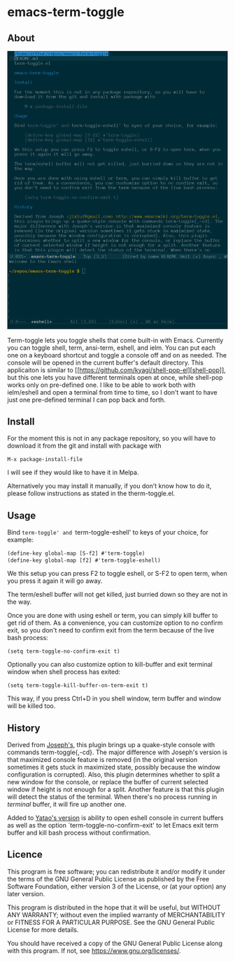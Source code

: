 # emacs-term-toggle

## About

![Screenshot:](term-toggle.png)

Term-toggle lets you toggle shells that come built-in with Emacs. Currently you can toggle shell, term, ansi-term, eshell, and ielm. You can put each one on a keyboard shortcut and toggle a console off and on as needed. The console will be
opened in the current buffer's default directory. This applicaiton is similar to [[https://github.com/kyagi/shell-pop-el][shell-pop]], but this one lets you have different terminals open at once, while shell-pop works only on pre-defined
one. I like to be able to work both with ielm/eshell and open a terminal from time to time, so I don't want to have just one pre-defined terminal I can pop back and forth.

## Install

For the moment this is not in any package repository, so you will have to download it from the git and install with package with

    M-x package-install-file

I will see if they would like to have it in Melpa.

Alternatively you may install it manually, if you don't know how to do it, please follow instructions as stated in the therm-toggle.el.

## Usage

Bind `term-toggle' and `term-toggle-eshell' to keys of your choice, for example:

    (define-key global-map [S-f2] #'term-toggle)
    (define-key global-map [f2] #'term-toggle-eshell)

We this setup you can press F2 to toggle eshell, or S-F2 to open term, when you press it again it will go away.

The term/eshell buffer will not get killed, just burried down so they are not in the way.

Once you are done with using eshell or term, you can simply kill buffer to get rid of them. As a convenience, you can customize option to no confirm exit, so you don't need to confirm exit from the term because of the live bash process:

    (setq term-toggle-no-confirm-exit t)

Optionally you can also customize option to kill-buffer and exit terminal window when shell process has exited:

    (setq term-toggle-kill-buffer-on-term-exit t)

This way, if you press Ctrl+D in you shell window, term buffer and window will be killed too.

## History

Derived from [Joseph's](https://www.emacswiki.org/emacs/term-toggle.el), this plugin brings up a quake-style console with commands term-toggle{,-cd}. The major difference with Joseph's version is that maximized console feature is removed
(in the original version sometimes it gets stuck in maximized state, possibly because the window configuration is corrupted). Also, this plugin determines whether to split a new window for the console, or replace the buffer of current
selected window if height is not enough for a split. Another feature is that this plugin will detect the status of the terminal. When there's no process running in *terminal* buffer, it will fire up another one.

Added to [Yatao's version](https://github.com/v-yadli/emacs-term-toggle) is ability to open eshell console in current buffers as well as the option `term-toggle-no-confirm-exit' to let Emacs exit term buffer and kill bash process without confirmation.

## Licence
  
This program is free software; you can redistribute it and/or modify it under the terms of the GNU General Public License as published by the Free Software Foundation, either version 3 of the License, or (at your option) any later version.

This program is distributed in the hope that it will be useful, but WITHOUT ANY WARRANTY; without even the implied warranty of MERCHANTABILITY or FITNESS FOR A PARTICULAR PURPOSE. See the GNU General Public License for more details.

You should have received a copy of the GNU General Public License along with this program. If not, see https://www.gnu.org/licenses/.

